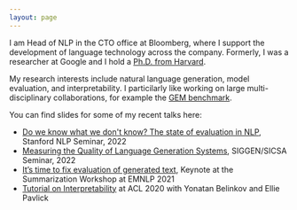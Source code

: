 ```yaml
---
layout: page
---
```


I am Head of NLP in the CTO office at Bloomberg, where I support the development of language technology across the company.
Formerly, I was a researcher at Google and I hold a <a href="/assets/files/gehrmann_dissertation.pdf" target="_blank">Ph.D. from Harvard</a>.

My research interests include natural language generation, model evaluation, and interpretability. I particilarly like working on large multi-disciplinary collaborations, for example the <a href="https://gem-benchmark.com/" target="_blank">GEM benchmark</a>.

You can find slides for some of my recent talks here:

- <a href="/assets/files/Stanford NLP Seminar.pdf" target="_blank">Do we know what we don't know? The state of evaluation in NLP</a>, Stanford NLP Seminar, 2022
- <a href="/assets/files/[SIGGEN_SICSA] GEMv2.pdf" target="_blank">Measuring the Quality of Language Generation Systems</a>, SIGGEN/SICSA Seminar, 2022
- <a href="/assets/files/gehrmann_dissertation.pdf" target="_blank">It’s time to fix evaluation
  of generated text</a>, Keynote at the Summarization Workshop at EMNLP 2021
- <a href="/assets/files/acl_2020_interpretability_tutorial.pdf" target="_blank">Tutorial on Interpretability</a> at ACL 2020 with Yonatan Belinkov and Ellie Pavlick

<!-- You can find my full CV <a href="#" target="_blank">here</a>. -->

